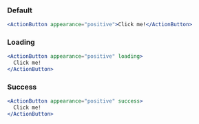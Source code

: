 ### Default

```jsx
<ActionButton appearance="positive">Click me!</ActionButton>
```

### Loading

```jsx
<ActionButton appearance="positive" loading>
  Click me!
</ActionButton>
```

### Success

```jsx
<ActionButton appearance="positive" success>
  Click me!
</ActionButton>
```
